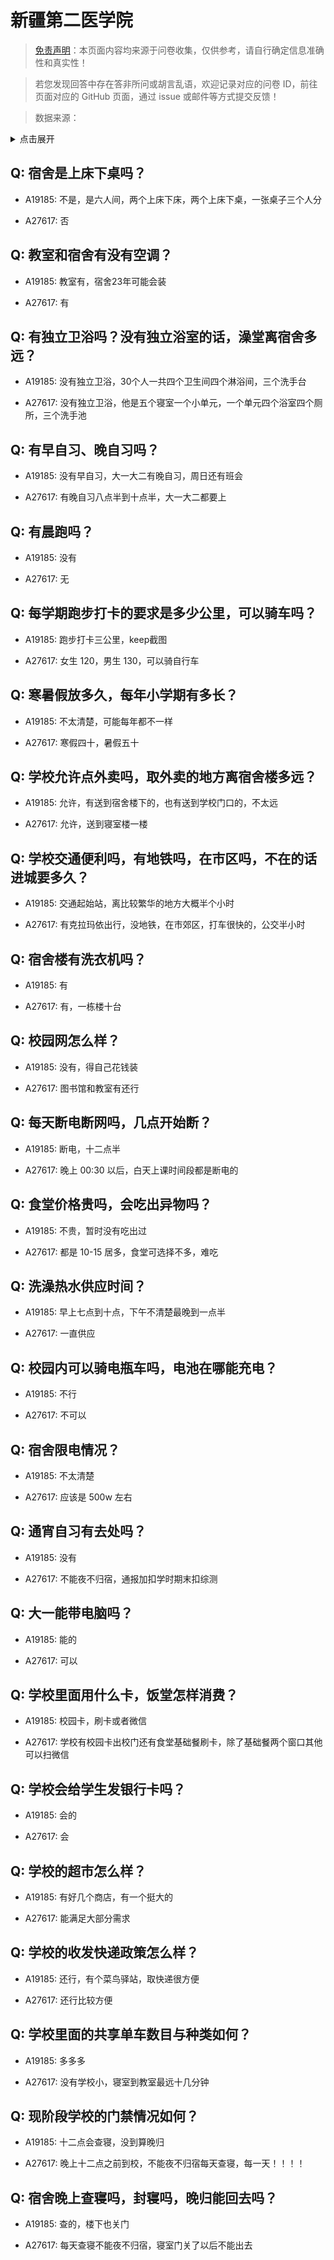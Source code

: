 # 新疆第二医学院

> [免责声明](https://colleges.chat/#_3)：本页面内容均来源于问卷收集，仅供参考，请自行确定信息准确性和真实性！

> 若您发现回答中存在答非所问或胡言乱语，欢迎记录对应的问卷 ID，前往页面对应的 GitHub 页面，通过 issue 或邮件等方式提交反馈！

> 数据来源：

<details><summary>点击展开</summary>
<ul>
<li>A19185: 匿名 (2023 年 06 月)</li>
<li>A27617: 匿名 (2025 年 03 月)</li>
</ul>
</details>

## Q: 宿舍是上床下桌吗？

- A19185: 不是，是六人间，两个上床下床，两个上床下桌，一张桌子三个人分

- A27617: 否

## Q: 教室和宿舍有没有空调？

- A19185: 教室有，宿舍23年可能会装

- A27617: 有

## Q: 有独立卫浴吗？没有独立浴室的话，澡堂离宿舍多远？

- A19185: 没有独立卫浴，30个人一共四个卫生间四个淋浴间，三个洗手台

- A27617: 没有独立卫浴，他是五个寝室一个小单元，一个单元四个浴室四个厕所，三个洗手池

## Q: 有早自习、晚自习吗？

- A19185: 没有早自习，大一大二有晚自习，周日还有班会

- A27617: 有晚自习八点半到十点半，大一大二都要上

## Q: 有晨跑吗？

- A19185: 没有

- A27617: 无

## Q: 每学期跑步打卡的要求是多少公里，可以骑车吗？

- A19185: 跑步打卡三公里，keep截图

- A27617: 女生 120，男生 130，可以骑自行车

## Q: 寒暑假放多久，每年小学期有多长？

- A19185: 不太清楚，可能每年都不一样

- A27617: 寒假四十，暑假五十

## Q: 学校允许点外卖吗，取外卖的地方离宿舍楼多远？

- A19185: 允许，有送到宿舍楼下的，也有送到学校门口的，不太远

- A27617: 允许，送到寝室楼一楼

## Q: 学校交通便利吗，有地铁吗，在市区吗，不在的话进城要多久？

- A19185: 交通起始站，离比较繁华的地方大概半个小时

- A27617: 有克拉玛依出行，没地铁，在市郊区，打车很快的，公交半小时

## Q: 宿舍楼有洗衣机吗？

- A19185: 有

- A27617: 有，一栋楼十台

## Q: 校园网怎么样？

- A19185: 没有，得自己花钱装

- A27617: 图书馆和教室有还行

## Q: 每天断电断网吗，几点开始断？

- A19185: 断电，十二点半

- A27617: 晚上 00:30 以后，白天上课时间段都是断电的

## Q: 食堂价格贵吗，会吃出异物吗？

- A19185: 不贵，暂时没有吃出过

- A27617: 都是 10-15 居多，食堂可选择不多，难吃

## Q: 洗澡热水供应时间？

- A19185: 早上七点到十点，下午不清楚最晚到一点半

- A27617: 一直供应

## Q: 校园内可以骑电瓶车吗，电池在哪能充电？

- A19185: 不行

- A27617: 不可以

## Q: 宿舍限电情况？

- A19185: 不太清楚

- A27617: 应该是 500w 左右

## Q: 通宵自习有去处吗？

- A19185: 没有

- A27617: 不能夜不归宿，通报加扣学时期末扣综测

## Q: 大一能带电脑吗？

- A19185: 能的

- A27617: 可以

## Q: 学校里面用什么卡，饭堂怎样消费？

- A19185: 校园卡，刷卡或者微信

- A27617: 学校有校园卡出校门还有食堂基础餐刷卡，除了基础餐两个窗口其他可以扫微信

## Q: 学校会给学生发银行卡吗？

- A19185: 会的

- A27617: 会

## Q: 学校的超市怎么样？

- A19185: 有好几个商店，有一个挺大的

- A27617: 能满足大部分需求

## Q: 学校的收发快递政策怎么样？

- A19185: 还行，有个菜鸟驿站，取快递很方便

- A27617: 还行比较方便

## Q: 学校里面的共享单车数目与种类如何？

- A19185: 多多多

- A27617: 没有学校小，寝室到教室最远十几分钟

## Q: 现阶段学校的门禁情况如何？

- A19185: 十二点会查寝，没到算晚归

- A27617: 晚上十二点之前到校，不能夜不归宿每天查寝，每一天！！！！

## Q: 宿舍晚上查寝吗，封寝吗，晚归能回去吗？

- A19185: 查的，楼下也关门

- A27617: 每天查寝不能夜不归宿，寝室门关了以后不能出去

